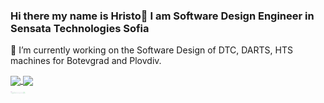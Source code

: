 ### Hi there my name is Hristo👋 I am Software Design Engineer in Sensata Technologies Sofia

<!--
**HristoGanchev/HristoGanchev** is a ✨ _special_ ✨ repository because its `README.md` (this file) appears on your GitHub profile.

Here are some ideas to get you started:

- 🔭 I’m currently working on ...
- 🌱 I’m currently learning ...
- 👯 I’m looking to collaborate on ...
- 🤔 I’m looking for help with ...
- 💬 Ask me about ...
- 📫 How to reach me: ...
- 😄 Pronouns: ...
- ⚡ Fun fact: ...
-->
🔭 I’m currently working on the Software Design of DTC, DARTS, HTS machines for Botevgrad and Plovdiv. 

<a href="https://github.com/HristoGanchev">
    <img align="center" src="https://github-readme-stats.vercel.app/api?username=HristoGanchev&show_icons=true&hide_title=true&count_private=true&theme=vue" />
</a>
<a href="https://github.com/HristoGanchev">
    <img align="center" src="https://github-readme-stats.vercel.app/api/top-langs/?username=HristoGanchev&layout=compact&theme=vue" />
</a>
<br>
<img src="https://github.com/HristoGanchev/HristoGanchev/blob/main/Gifs/gitsnake.gif" alt="Snake" width="24p">
<br>
